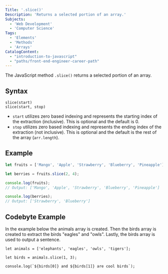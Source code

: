 ```yaml
---
Title: '.slice()'
Description: 'Returns a selected portion of an array.'
Subjects:
  - 'Web Development'
  - 'Computer Science'
Tags:
  - 'Elements'
  - 'Methods'
  - 'Arrays'
CatalogContent:
  - "introduction-to-javascript"
  - "paths/front-end-engineer-career-path"
---
```


The JavaScript method `.slice()` returns a selected portion of an array.

## Syntax

```pseudo
slice(start)
slice(start, stop)
```

- `start` utilizes zero based indexing and represents the starting index of the extraction (inclusive). This is optional and the default is 0.
- `stop` utilizes zero based indexing and represents the ending index of the extraction (not inclusive). This is optional and the default is the rest of the array (`arr.length`).

## Example

```js
let fruits = ['Mango', 'Apple', 'Strawberry', 'Blueberry', 'Pineapple'];

let berries = fruits.slice(2, 4);

console.log(fruits);
// Output: ['Mango', 'Apple', 'Strawberry', 'Blueberry', 'Pineapple']

console.log(berries);
// Output: ['Strawberry', 'Blueberry']
```

## Codebyte Example

In the example below the animals array is created. Then the birds array is created to extract the birds "eagles" and "owls". Lastly, the birds array is used to output a sentence.

```codebyte/python
let animals = ['elephants', 'eagles', 'owls', 'tigers'];

let birds = animals.slice(1, 3);

console.log(`${birds[0]} and ${birds[1]} are cool birds`);
```
